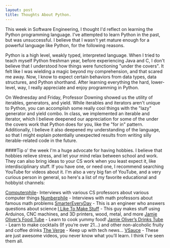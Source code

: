 ```yaml
---  
layout: post  
title: Thoughts About Python.  
---
```


This week in Software Engineering, I thought I'd reflect on learning the Python programming language. I've attempted to learn Python in the past, but was unsuccessful. I believe that I wasn't yet mature enough for a powerful language like Python, for the following reasons.

Python is a high level, weakly typed, interpreted  language. When I tried to teach myself Python freshman year, before experiencing Java and C, I don't believe that I understood how things were functioning "under the covers". It felt like I was wielding a magic beyond my comprehension, and that scared me away. Now, I know to expect certain behaviors from data types, data structures, and Python shorthand. After learning everything the hard, lower-level, way, I really appreciate and enjoy programming in Python.

On Wednesday and Friday, Professor Downing showed us the utility of iterables, generators, and yield. While iterables and iterators aren't unique to Python, you can accomplish some really cool things with the "lazy" generator and yield combo. In class, we implemented an iterable and iterator, which I believe deepened our appreciation for some of the under the covers work that Python does for you, like the "for in" pattern. Additionally, I believe it also deepened my understanding of the language, so that I might explain potentially unexpected results from writing silly iterable-related code in the future.

####Tip o' the week
I'm a huge advocate for having hobbies. I believe that hobbies relieve stress, and let your mind relax between school and work. They can also bring ideas to your CS work when you least expect it, like interdisciplinary stuff. If you have one, or need one, I recommend searching YouTube for videos about it. I'm also a very big fan of YouTube, and a very curious person in general, so here's a list of my favorite educational and hobbyist channels:

[Computerphile](https://www.youtube.com/channel/UC9-y-6csu5WGm29I7JiwpnA)- Interviews with various CS professors about various computer things
[Numberphile](https://www.youtube.com/channel/UCoxcjq-8xIDTYp3uz647V5A) - Interviews with math professors about famous math problems
[SmarterEveryDay](https://www.youtube.com/channel/UC6107grRI4m0o2-emgoDnAA) - This is an engineer who answers questions about science
[I Like To Make Stuff](https://www.youtube.com/channel/UC6x7GwJxuoABSosgVXDYtTw) - This guy makes stuff using Arduinos, CNC machines, and 3D printers, wood, metal, and more
[Jamie Oliver’s Food Tube](https://www.youtube.com/channel/UCpSgg_ECBj25s9moCDfSTsA) - Learn to cook yummy food!
[Jamie Oliver’s Drinks Tube](https://www.youtube.com/channel/UCtTgeFbRSuFUq9raLxJLi4g) - Learn to make cocktails (If you’re over 21…) and other non-alcoholic fruity and coffee drinks
[The Verge](https://www.youtube.com/channel/UCddiUEpeqJcYeBxX1IVBKvQ) - Keep up with tech news...
[VSauce](https://www.youtube.com/channel/UC6nSFpj9HTCZ5t-N3Rm3-HA) - These are just awesome videos, you never know what you’ll learn. I think I’ve seen them all.


